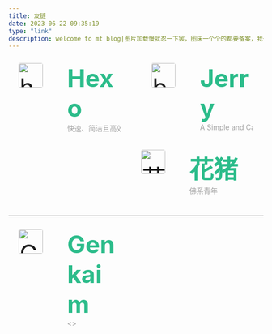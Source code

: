 ```yaml
---
title: 友链
date: 2023-06-22 09:35:19
type: "link"
description: welcome to mt blog|图片加载慢就忍一下罢，图床一个个的都要备案，我一个未成年怎么备案啊|genkaimの博客
---
```



<div class="post-body">
   <div id="links">
      <style>
         .links-content{
         margin-top:1rem;
         }
         .link-navigation::after {
         content: " ";
         display: block;
         clear: both;
         }
         .card {
         width: 20%;
         font-size: 3rem;
         padding: 10px 20px;
         border-radius: 4px;
         transition-duration: 0.15s;
         margin-bottom: 1rem;
         display:flex;
         }
         .card:nth-child(odd) {
         float: left;
         }
         .card:nth-child(even) {
         float: right;
         }
         .card:hover {
         transform: scale(1.1);
         box-shadow: 0 2px 6px 0 rgba(0, 0, 0, 0.12), 0 0 6px 0 rgba(0, 0, 0, 0.04);
         }
         .card a {
         border:none;
         }
         .card .ava {
         width: 3rem!important;
         height: 3rem!important;
         margin:0!important;
         margin-right: 1em!important;
         border-radius:4px;
         }
         .card .card-header {
         font-style: italic;
         overflow: hidden;
         width: 100%;
         }
         .card .card-header a {
         font-style: normal;
         color: #2bbc8a;
         font-weight: bold;
         text-decoration: none;
         }
         .card .card-header a:hover {
         color: #d480aa;
         text-decoration: none;
         }
         .card .card-header .info {
         font-style:normal;
         color:#a3a3a3;
         font-size:14px;
         min-width: 0;
         overflow: hidden;
         white-space: nowrap;
         }
      </style>
      <div class="links-content">
         <div class="link-navigation">
            <div class="card">
               <img class="ava" src="https://cdn.jsdelivr.net/gh/0x-7461/blog_pic@main/data/202307082027859.png" alt="hexo" />
               <div class="card-header">
                  <div>
                     <a href="https://hexo.io">Hexo</a>
                  </div>
                  <div class="info">快速、简洁且高效的博客框架</div>
               </div>
            </div>
            <div class="card">
               <img class="ava" src="https://butterfly.js.org/img/avatar.png" alt="butterfly" />
               <div class="card-header">
                  <div>
                     <a href="https://butterfly.js.org/">Jerry</a>
                  </div>
                  <div class="info">A Simple and Card UI Design theme for Hexo</div>
               </div>
            </div>
            <div class="card">
               <img class="ava" src="https://cdn.jsdelivr.net/gh/0x-7461/blog_pic@main/data/202307091139688.jpg" alt="花猪" />
               <div class="card-header">
                  <div>
                     <a href="https://cnhuazhu.top/">花猪</a>
                  </div>
                  <div class="info">佛系青年</div>
               </div>
            </div>
         </div>
      </div>
   </div>
</div>

-----------

<div class="post-body">
   <div id="links">
      <style>
         .links-content{
         margin-top:1rem;
         }
         .link-navigation::after {
         content: " ";
         display: block;
         clear: both;
         }
         .card {
         width: 40%;
         font-size: 3rem;
         padding: 10px 20px;
         border-radius: 4px;
         transition-duration: 0.15s;
         margin-bottom: 1rem;
         display:flex;
         }
         .card:nth-child(odd) {
         float: left;
         }
         .card:nth-child(even) {
         float: right;
         }
         .card:hover {
         transform: scale(1.1);
         box-shadow: 0 2px 6px 0 rgba(0, 0, 0, 0.12), 0 0 6px 0 rgba(0, 0, 0, 0.04);
         }
         .card a {
         border:none;
         }
         .card .ava {
         width: 3rem!important;
         height: 3rem!important;
         margin:0!important;
         margin-right: 1em!important;
         border-radius:4px;
         }
         .card .card-header {
         font-style: italic;
         overflow: hidden;
         width: 100%;
         }
         .card .card-header a {
         font-style: normal;
         color: #2bbc8a;
         font-weight: bold;
         text-decoration: none;
         }
         .card .card-header a:hover {
         color: #d480aa;
         text-decoration: none;
         }
         .card .card-header .info {
         font-style:normal;
         color:#a3a3a3;
         font-size:14px;
         min-width: 0;
         overflow: hidden;
         white-space: nowrap;
         }
      </style>
      <div class="links-content">
         <div class="link-navigation">
            <div class="card">
               <img class="ava" src="https://cdn.luogu.com.cn/upload/image_hosting/q76pwzv5.png" alt="Genkaim" />
               <div class="card-header">
                  <div>
                     <a href="https://genkaim.top">Genkaim</a>
                  </div>
                  <div class="info"><></div>
               </div>
            </div>
         </div>
      </div>
   </div>
</div>